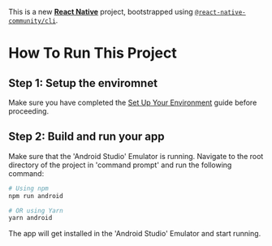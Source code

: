 This is a new [**React Native**](https://reactnative.dev) project, bootstrapped using [`@react-native-community/cli`](https://github.com/react-native-community/cli).

# How To Run This Project

## Step 1: Setup the enviromnet
Make sure you have completed the [Set Up Your Environment](https://reactnative.dev/docs/set-up-your-environment) guide before proceeding.


## Step 2: Build and run your app
Make sure that the 'Android Studio' Emulator is running.
Navigate to the root directory of the project in 'command prompt' and run the following command:

```sh
# Using npm
npm run android

# OR using Yarn
yarn android
```
The app will get installed in the 'Android Studio' Emulator and start running.
